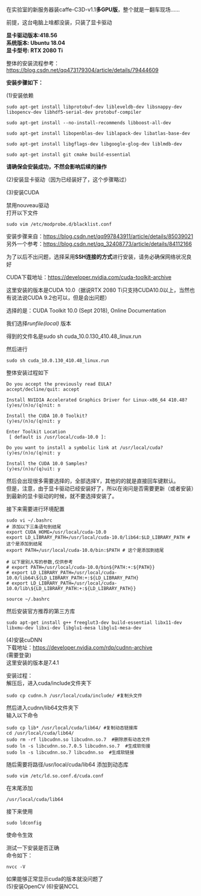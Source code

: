 在实验室的新服务器装caffe-C3D-v1.1**多GPU版**，整个就是一翻车现场……
>
前提，这台电脑上啥都没装，只装了显卡驱动<br />
>
**显卡驱动版本:418.56**<br />
**系统版本: Ubuntu 18.04**<br />
**显卡型号: RTX 2080 Ti** <br />
>
整体的安装流程参考：https://blog.csdn.net/qq473179304/article/details/79444609<br />
>
**安装步骤如下：**<br />
>
>
(1)安装依赖<br />
>
```
sudo apt-get install libprotobuf-dev libleveldb-dev libsnappy-dev libopencv-dev libhdf5-serial-dev protobuf-compiler  
  
sudo apt-get install --no-install-recommends libboost-all-dev  
  
sudo apt-get install libopenblas-dev liblapack-dev libatlas-base-dev  
  
sudo apt-get install libgflags-dev libgoogle-glog-dev liblmdb-dev  
  
sudo apt-get install git cmake build-essential  
```
>
**请确保会安装成功，不然会影响后续的操作**<br />
>
(2)安装显卡驱动（因为已经装好了，这个步骤略过）<br />
>
(3)安装CUDA<br />
>
禁用nouveau驱动<br />
打开以下文件<br />
```
sudo vim /etc/modprobe.d/blacklist.conf
```

>
安装步骤来自：https://blog.csdn.net/qq997843911/article/details/85039021<br />
另外一个参考：https://blog.csdn.net/qq_32408773/article/details/84112166<br />
>
为了以后不出问题，选择采用**SSH连接的方式**进行安装，请务必确保网络状况良好<br />
>
CUDA下载地址：https://developer.nvidia.com/cuda-toolkit-archive <br />
>
这里安装的版本是CUDA 10.0（据说RTX 2080 Ti只支持CUDA10.0以上，当然也有说法说CUDA 9.2也可以，但是会出问题）<br />
>
选择的是：CUDA Toolkit 10.0 (Sept 2018), Online Documentation<br />
>
我们选择*runfile(local)* 
版本<br />
>
得到的文件名是sudo sh cuda_10.0.130_410.48_linux.run<br />
>
然后进行<br />
```
sudo sh cuda_10.0.130_410.48_linux.run
```
整体安装过程如下
```
Do you accept the previously read EULA?
accept/decline/quit: accept

Install NVIDIA Accelerated Graphics Driver for Linux-x86_64 410.48?
(y)es/(n)o/(q)nit: n

Install the CUDA 10.0 Toolkit?
(y)es/(n)o/(q)nit: y

Enter Toolkit Location
 [ default is /usr/local/cuda-10.0 ]:
 
Do you want to install a symbolic link at /usr/local/cuda?
(y)es/(n)o/(q)nit: y

Install the CUDA 10.0 Samples?
(y)es/(n)o/(q)uit: y

```
然后会出现很多需要选择的，全部选择Y，其他的的就是直接回车键默认。<br />
但是，注意，由于显卡驱动已经安装好了，所以在询问是否需要更新（或者安装）到最新的显卡驱动的时候，就不要选择安装了。<br/>
>
接下来需要进行环境配置<br />
>
```
sudo vi ~/.bashrc
# 添加以下三条语句到结尾
export CUDA_HOME=/usr/local/cuda-10.0
export LD_LIBRARY_PATH=/usr/local/cuda-10.0/lib64:$LD_LIBRARY_PATH # 这个是添加到结尾
export PATH=/usr/local/cuda-10.0/bin:$PATH # 这个是添加到结尾

# 以下是别人写的参数,仅供参考
# export PATH=/usr/local/cuda-10.0/bin${PATH:+:${PATH}}
# export LD_LIBRARY_PATH=/usr/local/cuda-10.0/lib64\${LD_LIBRARY_PATH:+:${LD_LIBRARY_PATH}           
# export LD_LIBRARY_PATH=/usr/local/cuda-10.0/lib\${LD_LIBRARY_PATH:+:${LD_LIBRARY_PATH}}

source ~/.bashrc
```
>
然后安装官方推荐的第三方库
```
sudo apt-get install g++ freeglut3-dev build-essential libx11-dev libxmu-dev libxi-dev libglu1-mesa libglu1-mesa-dev
```

(4)安装cuDNN<br />
下载地址：https://developer.nvidia.com/rdp/cudnn-archive <br />
(需要登录) <br />
这里安装的版本是7.4.1<br />
>
安装过程：<br />
解压后，进入cuda/include文件夹下<br />
```
sudo cp cudnn.h /usr/local/cuda/include/ #复制头文件  
```
然后进入cudnn/lib64文件夹下<br />
输入以下命令
```
sudo cp lib* /usr/local/cuda/lib64/ #复制动态链接库  
cd /usr/local/cuda/lib64/   
sudo rm -rf libcudnn.so libcudnn.so.7  #删除原有动态文件  
sudo ln -s libcudnn.so.7.0.5 libcudnn.so.7  #生成软衔接  
sudo ln -s libcudnn.so.7 libcudnn.so  #生成软链接  
```
随后需要将路径/usr/local/cuda/lib64 添加到动态库<br />
```
sudo vim /etc/ld.so.conf.d/cuda.conf  
```
在末尾添加
```
/usr/local/cuda/lib64  
```
接下来使用
```
sudo ldconfig
```
使命令生效<br />
>
>
测试一下安装是否正确<br />
命令如下：<br />
```
nvcc -V
```
如果能够正常显示cuda的版本就没问题了<br />
(5)安装OpenCV
(6)安装NCCL

